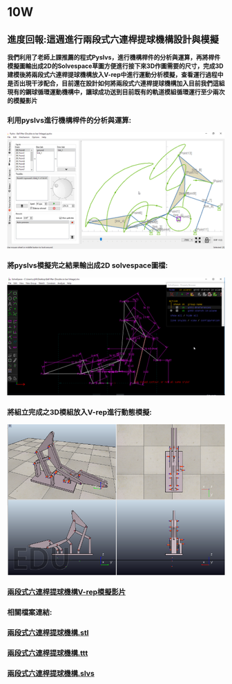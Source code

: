 # 10W

## 進度回報:這週進行兩段式六連桿提球機構設計與模擬

**我們利用了老師上課推薦的程式Pyslvs，進行機構桿件的分析與運算，再將桿件模擬圖輸出成2D的Solvespace草圖方便進行接下來3D作圖需要的尺寸，完成3D建模後將兩段式六連桿提球機構放入V-rep中進行運動分析模擬，查看運行過程中是否出現干涉配合，目前還在設計如何將兩段式六連桿提球機構加入目前我們這組現有的鋼球循環運動機構中，讓球成功送到目前既有的軌道模組循環運行至少兩次的模擬影片**

### 利用pyslvs進行機構桿件的分析與運算:

![](../.gitbook/assets/liu-lian-gan-pys.png)

### 將pyslvs模擬完之結果輸出成2D solvespace圖檔:

![](../.gitbook/assets/liu-lian-gan-slovespaces.png)

### 將組立完成之3D模組放入V-rep進行動態模擬:

![](../.gitbook/assets/liu-lian-gan.png)

### [**兩段式六連桿提球機構V-rep模擬影片**](https://youtu.be/qbxidGlr-u4)

### **相關檔案連結:**

### [**兩段式六連桿提球機構.stl**](https://github.com/s40523136/cd2018/blob/master/mechanism/Two%20stage%20six%20link%20lifting%20mechanism/body.stl)

### [**兩段式六連桿提球機構.ttt**](https://github.com/s40523136/cd2018/blob/master/mechanism/Two%20stage%20six%20link%20lifting%20mechanism/Ball%20lifter.ttt)

### [**兩段式六連桿提球機構.slvs**](https://github.com/s40523136/cd2018/blob/master/mechanism/Two%20stage%20six%20link%20lifting%20mechanism/Ball%20lifter.slvs)


